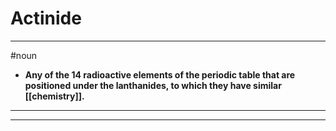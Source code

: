 # Actinide
---
#noun
- **Any of the 14 radioactive elements of the periodic table that are positioned under the lanthanides, to which they have similar [[chemistry]].**
---
---
